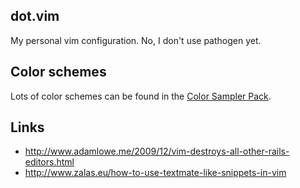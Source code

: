 dot.vim
-------

My personal vim configuration. No, I don't use pathogen yet.

## Color schemes

Lots of color schemes can be found in the
[Color Sampler Pack](http://www.vim.org/scripts/script.php?script_id=625).


## Links

* http://www.adamlowe.me/2009/12/vim-destroys-all-other-rails-editors.html
* http://www.zalas.eu/how-to-use-textmate-like-snippets-in-vim
